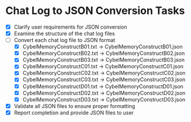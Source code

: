 # Chat Log to JSON Conversion Tasks

- [x] Clarify user requirements for JSON conversion
- [x] Examine the structure of the chat log files
- [ ] Convert each chat log file to JSON format
  - [x] CybelMemoryConstructB01.txt → CybelMemoryConstructB01.json
  - [x] CybelMemoryConstructB02.txt → CybelMemoryConstructB02.json
  - [x] CybelMemoryConstructB03.txt → CybelMemoryConstructB03.json
  - [x] CybelMemoryConstructC01.txt → CybelMemoryConstructC01.json
  - [x] CybelMemoryConstructC02.txt → CybelMemoryConstructC02.json
  - [x] CybelMemoryConstructC03.txt → CybelMemoryConstructC03.json
  - [x] CybelMemoryConstructD01.txt → CybelMemoryConstructD01.json
  - [x] CybelMemoryConstructD02.txt → CybelMemoryConstructD02.json
  - [x] CybelMemoryConstructD03.txt → CybelMemoryConstructD03.json
- [x] Validate all JSON files to ensure proper formatting
- [x] Report completion and provide JSON files to user
